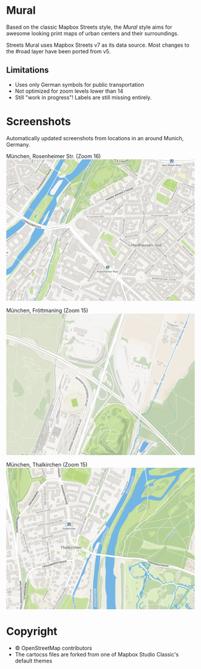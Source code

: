 # Mural

Based on the classic Mapbox Streets style, the *Mural* style aims for awesome
looking print maps of urban centers and their surroundings.

Streets Mural uses Mapbox Streets v7 as its data source. Most changes to the
\#road layer have been ported from v5.

## Limitations
* Uses only German symbols for public transportation
* Not optimized for zoom levels lower than 14
* Still "work in progress"! Labels are still missing entirely.

# Screenshots

Automatically updated screenshots from locations in an around Munich, Germany.

München, Rosenheimer Str. (Zoom 16)
![Munich, Central, Zoom 16](screenshots/16_11.592400074005127_48.13142150614048.png?raw=true "Munich, Central, Zoom 16")

München, Fröttmaning (Zoom 15)
![Muenchen Froettmaning (Zoom 15)](screenshots/15_11.629375_48.221045.png?raw=true "Muenchen Froettmaning (Zoom 15)")

München, Thalkirchen (Zoom 15)
![München, Thalkirchen (Zoom 15)](screenshots//16_11.54886245727539_48.10185727074718.png?raw=true "München, Thalkirchen (Zoom 15)")

# Copyright

* © OpenStreetMap contributors
* The cartocss files are forked from one of Mapbox Studio Classic's default themes
